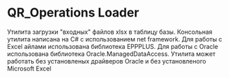 # QR_Operations Loader

Утилита загрузки "входных" файлов xlsx в таблицу базы.
Консольная утилита написана на C# с использованием net framework.
Для работы с Excel айлами использована библиотека EPPPLUS.
Для работы с Oracle использована библиотека Oracle.ManagedDataAccess.
Утилита может работать без установленых драйверов Oracle и без установленого Microsoft Excel
